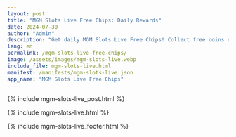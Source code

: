 ```yaml
---
layout: post
title: "MGM Slots Live Free Chips: Daily Rewards"
date: 2024-07-30
author: "Admin"
description: "Get daily MGM Slots Live Free Chips! Collect free coins every day to boost your game and win big. Don't miss out on MGM Slots Live rewards—click now!"
lang: en
permalink: /mgm-slots-live-free-chips/
image: /assets/images/mgm-slots-live.webp
include_file: mgm-slots-live.html
manifest: /manifests/mgm-slots-live.json
app_name: "MGM Slots Live Free Chips"
---
```


{% include mgm-slots-live_post.html %}

{% include mgm-slots-live.html %}

{% include mgm-slots-live_footer.html %}